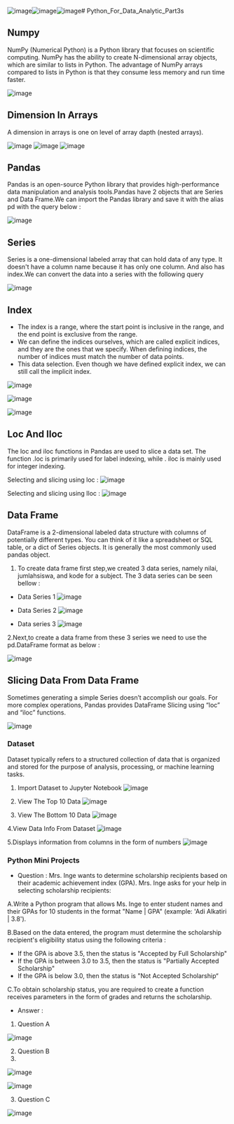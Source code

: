 ![image](https://github.com/AryantoRheynaldySaragih/Python_For_Data_Analytic_Part3s/assets/147115152/4421515a-d50e-4559-b380-d1ade9d7e00a)![image](https://github.com/AryantoRheynaldySaragih/Python_For_Data_Analytic_Part3s/assets/147115152/87b8e750-e92d-47f8-9a3c-08fae08c13d0)![image](https://github.com/AryantoRheynaldySaragih/Python_For_Data_Analytic_Part3s/assets/147115152/d969d230-6d0e-4e83-ba16-41fee20d5a3e)# Python_For_Data_Analytic_Part3s
## Numpy 
NumPy (Numerical Python) is a Python library that focuses on scientific computing. NumPy has the ability to create N-dimensional array objects, which are similar to lists in Python. The advantage of NumPy arrays compared to lists in Python is that they consume less memory and run time faster.

![image](https://github.com/AryantoRheynaldySaragih/Python_For_Data_Analytic_Part3s/assets/147115152/5c716fc1-16b4-421b-9ce8-bf7f94320d3a)

## Dimension In Arrays
A dimension in arrays is one on level of array dapth (nested arrays).

![image](https://github.com/AryantoRheynaldySaragih/Python_For_Data_Analytic_Part3s/assets/147115152/34f788ea-8499-4adb-a23e-1edb3d2286df)
![image](https://github.com/AryantoRheynaldySaragih/Python_For_Data_Analytic_Part3s/assets/147115152/cb782272-4633-476d-bfab-afd6801bb2e7)
![image](https://github.com/AryantoRheynaldySaragih/Python_For_Data_Analytic_Part3s/assets/147115152/3373fb46-0aec-4e0c-82db-d6a94c3e2cbe)

## Pandas
Pandas is an open-source Python library that provides high-performance data manipulation and analysis tools.Pandas have 2 objects that are Series and Data Frame.We can import the Pandas library and save it with the alias pd with the query below :

![image](https://github.com/AryantoRheynaldySaragih/Python_For_Data_Analytic_Part3s/assets/147115152/3143216f-8e5a-490b-afab-d520dbdd0a85)

## Series
Series is a one-dimensional labeled array that can hold data of any type. It doesn't have a column name because it has only one column. And also has index.We can convert the data into a series with the following query

![image](https://github.com/AryantoRheynaldySaragih/Python_For_Data_Analytic_Part3s/assets/147115152/a408a8d8-1c1c-494b-b1b3-706909f099be)

## Index
- The index is a range, where the start point is inclusive in the range, and the end point is exclusive from the range.
- We can define the indices ourselves, which are called explicit indices, and they are the ones that we specify. When defining indices, 
  the number of indices must match the number of data points.
- This data selection. Even though we have defined explicit index, we can still call the implicit index.

![image](https://github.com/AryantoRheynaldySaragih/Python_For_Data_Analytic_Part3s/assets/147115152/5ccdd46d-7964-4ab9-8f4d-652a16f6450b)

![image](https://github.com/AryantoRheynaldySaragih/Python_For_Data_Analytic_Part3s/assets/147115152/07de7be9-5420-4e9c-950e-c049910336cf)

![image](https://github.com/AryantoRheynaldySaragih/Python_For_Data_Analytic_Part3s/assets/147115152/93dbf216-5b6b-4073-b2f5-4c9a37cb702c)

## Loc And Iloc
The loc and iloc functions in Pandas are used to slice a data set. The function .loc is primarily used for label indexing, while . iloc is mainly used for integer indexing.

Selecting and slicing using loc :
![image](https://github.com/AryantoRheynaldySaragih/Python_For_Data_Analytic_Part3s/assets/147115152/dc2dc08c-9651-4779-956b-9803b0009aaf)

Selecting and slicing using Iloc :
![image](https://github.com/AryantoRheynaldySaragih/Python_For_Data_Analytic_Part3s/assets/147115152/efa2a475-bedb-440a-a0a2-1e55ee691a55)

## Data Frame
DataFrame is a 2-dimensional labeled data structure with columns of potentially different types. You can think of it like a spreadsheet or SQL table, or a dict of Series objects. It is generally the most commonly used pandas object.

1. To create data frame first step,we created 3 data series, namely nilai, jumlahsiswa, and kode for a subject. The 3 data series can be seen bellow :

- Data Series 1 
![image](https://github.com/AryantoRheynaldySaragih/Python_For_Data_Analytic_Part3s/assets/147115152/674e0865-d744-42ce-9c96-e0824b77659f)

- Data Series 2
![image](https://github.com/AryantoRheynaldySaragih/Python_For_Data_Analytic_Part3s/assets/147115152/ce0069bb-b17c-41fc-8283-80d5d4ca6ed5)

- Data series 3
![image](https://github.com/AryantoRheynaldySaragih/Python_For_Data_Analytic_Part3s/assets/147115152/7c6da3d7-5f7b-4805-b1b9-3b39efddb453)

2.Next,to create a data frame from these 3 series we need to use the pd.DataFrame format as below :

![image](https://github.com/AryantoRheynaldySaragih/Python_For_Data_Analytic_Part3s/assets/147115152/52786c30-4c0b-49c1-b49d-f0bd26a22617)


## Slicing Data From Data Frame
Sometimes generating a simple Series doesn’t accomplish our goals. For more complex operations, Pandas provides DataFrame Slicing using “loc” and “iloc” functions.

![image](https://github.com/AryantoRheynaldySaragih/Python_For_Data_Analytic_Part3s/assets/147115152/bc6b5040-f292-47ca-afd8-6c32cf7563d4)

### Dataset
Dataset typically refers to a structured collection of data that is organized and stored for the purpose of analysis, processing, or machine learning tasks. 

1. Import Dataset to Jupyter Notebook
![image](https://github.com/AryantoRheynaldySaragih/Python_For_Data_Analytic_Part3s/assets/147115152/eab5a077-29bf-4841-98e4-8a9f47b43666)

2. View The Top 10 Data
![image](https://github.com/AryantoRheynaldySaragih/Python_For_Data_Analytic_Part3s/assets/147115152/d5e122c7-c855-4b86-a9cc-bfa76a0ac801)

3. View The Bottom 10 Data
![image](https://github.com/AryantoRheynaldySaragih/Python_For_Data_Analytic_Part3s/assets/147115152/4383fe0c-7122-4f70-bdbd-45ec37044dc2)

4.View Data Info From Dataset
![image](https://github.com/AryantoRheynaldySaragih/Python_For_Data_Analytic_Part3s/assets/147115152/5d0157fe-20b6-41e9-9142-fc15dcfcec35)

5.Displays information from columns in the form of numbers
![image](https://github.com/AryantoRheynaldySaragih/Python_For_Data_Analytic_Part3s/assets/147115152/8e745029-2056-4cee-a952-57220160b8c8)


### Python Mini Projects
-  Question :
Mrs. Inge wants to determine scholarship recipients based on their academic achievement index (GPA). Mrs. Inge asks for your help in selecting scholarship recipients:

A.Write a Python program that allows Ms. Inge to enter student names and their GPAs for 10 students in the format "Name | GPA" (example: 'Adi Alkatiri | 3.8').

B.Based on the data entered, the program must determine the scholarship recipient's eligibility status using the following criteria : 
- If the GPA is above 3.5, then the status is "Accepted by Full Scholarship" 
- If the GPA is between 3.0 to 3.5, then the status is "Partially Accepted Scholarship" 
- If the GPA is below 3.0, then the status is "Not Accepted Scholarship“

C.To obtain scholarship status, you are required to create a function receives parameters in the form of grades and returns the scholarship.

-  Answer :
1.  Question A
   
![image](https://github.com/AryantoRheynaldySaragih/Python_For_Data_Analytic_Part3s/assets/147115152/78f3da6e-7af8-48bd-acfa-fa1195c2d72e)

2.  Question B
3.  
![image](https://github.com/AryantoRheynaldySaragih/Python_For_Data_Analytic_Part3s/assets/147115152/cab11a4b-8e65-4097-8b4d-7ca13558c227)

![image](https://github.com/AryantoRheynaldySaragih/Python_For_Data_Analytic_Part3s/assets/147115152/2121d27b-8da1-424a-b51b-248fec48e7ef)

3.  Question C
   
![image](https://github.com/AryantoRheynaldySaragih/Python_For_Data_Analytic_Part3s/assets/147115152/38a90cf4-87e0-46ed-8d15-6331aed5147c)

